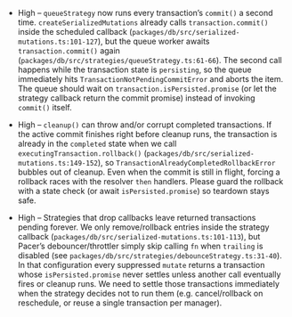 - High – `queueStrategy` now runs every transaction’s `commit()` a second time. `createSerializedMutations` already calls `transaction.commit()` inside the scheduled callback (`packages/db/src/serialized-mutations.ts:101-127`), but the queue worker awaits `transaction.commit()` again (`packages/db/src/strategies/queueStrategy.ts:61-66`). The second call happens while the transaction state is `persisting`, so the queue immediately hits `TransactionNotPendingCommitError` and aborts the item. The queue should wait on `transaction.isPersisted.promise` (or let the strategy callback return the commit promise) instead of invoking `commit()` itself.

- High – `cleanup()` can throw and/or corrupt completed transactions. If the active commit finishes right before cleanup runs, the transaction is already in the `completed` state when we call `executingTransaction.rollback()` (`packages/db/src/serialized-mutations.ts:149-152`), so `TransactionAlreadyCompletedRollbackError` bubbles out of cleanup. Even when the commit is still in flight, forcing a rollback races with the resolver `then` handlers. Please guard the rollback with a state check (or await `isPersisted.promise`) so teardown stays safe.

- High – Strategies that drop callbacks leave returned transactions pending forever. We only remove/rollback entries inside the strategy callback (`packages/db/src/serialized-mutations.ts:101-113`), but Pacer’s debouncer/throttler simply skip calling `fn` when `trailing` is disabled (see `packages/db/src/strategies/debounceStrategy.ts:31-40`). In that configuration every suppressed `mutate` returns a transaction whose `isPersisted.promise` never settles unless another call eventually fires or cleanup runs. We need to settle those transactions immediately when the strategy decides not to run them (e.g. cancel/rollback on reschedule, or reuse a single transaction per manager).
